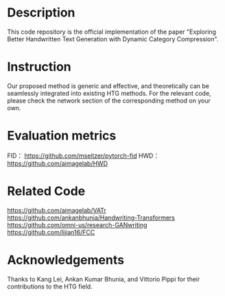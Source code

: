 # Description
This code repository is the official implementation of the paper "Exploring Better Handwritten Text Generation with Dynamic Category Compression".

# Instruction
Our proposed method is generic and effective, and theoretically can be seamlessly integrated into existing HTG methods.
For the relevant code, please check the network section of the corresponding method on your own.

# Evaluation metrics
FID：
https://github.com/mseitzer/pytorch-fid
HWD：
https://github.com/aimagelab/HWD

# Related Code
https://github.com/aimagelab/VATr
https://github.com/ankanbhunia/Handwriting-Transformers
https://github.com/omni-us/research-GANwriting
https://github.com/lijian16/FCC

# Acknowledgements
Thanks to Kang Lei, Ankan Kumar Bhunia, and Vittorio Pippi for their contributions to the HTG field.

